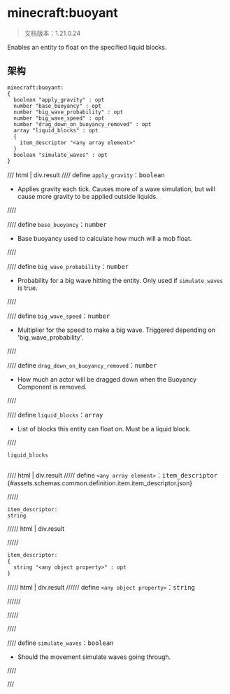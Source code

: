 # minecraft:buoyant

> 文档版本：1.21.0.24

Enables an entity to float on the specified liquid blocks.

## 架构

```mcschema
minecraft:buoyant:
{
  boolean "apply_gravity" : opt
  number "base_buoyancy" : opt
  number "big_wave_probability" : opt
  number "big_wave_speed" : opt
  number "drag_down_on_buoyancy_removed" : opt
  array "liquid_blocks" : opt
  {
    item_descriptor "<any array element>"
  }
  boolean "simulate_waves" : opt
}

```

/// html | div.result
//// define
`apply_gravity`：<samp>boolean</samp>

- Applies gravity each tick. Causes more of a wave simulation, but will cause more gravity to be applied outside liquids.


////


//// define
`base_buoyancy`：<samp>number</samp>

- Base buoyancy used to calculate how much will a mob float.


////


//// define
`big_wave_probability`：<samp>number</samp>

- Probability for a big wave hitting the entity. Only used if `simulate_waves` is true.


////


//// define
`big_wave_speed`：<samp>number</samp>

- Multiplier for the speed to make a big wave. Triggered depending on 'big_wave_probability'.


////


//// define
`drag_down_on_buoyancy_removed`：<samp>number</samp>

- How much an actor will be dragged down when the Buoyancy Component is removed.


////


//// define
`liquid_blocks`：<samp>array</samp>

- List of blocks this entity can float on. Must be a liquid block.


////

<div class="language-text highlight"><span class="filename"><code>liquid_blocks</code></span><pre id="__code_1"><span></span></pre></div>

//// html | div.result
///// define
`<any array element>`：<samp>item_descriptor</samp> {#assets.schemas.common.definition.item.item_descriptor.json}


/////

```mcschema
item_descriptor:
string

```

///// html | div.result

/////


```mcschema
item_descriptor:
{
  string "<any object property>" : opt
}

```

///// html | div.result
////// define
`<any object property>`：<samp>string</samp>


//////


/////




////


//// define
`simulate_waves`：<samp>boolean</samp>

- Should the movement simulate waves going through.


////


///


